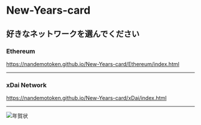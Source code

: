 # New-Years-card

## 好きなネットワークを選んでください

### Ethereum
https://nandemotoken.github.io/New-Years-card/Ethereum/index.html  

---

### xDai Network
https://nandemotoken.github.io/New-Years-card/xDai/index.html

---

![年賀状](https://github.com/nandemotoken/New-Years-card/blob/gh-pages/NFT_NewYearCard.png?raw=true)
